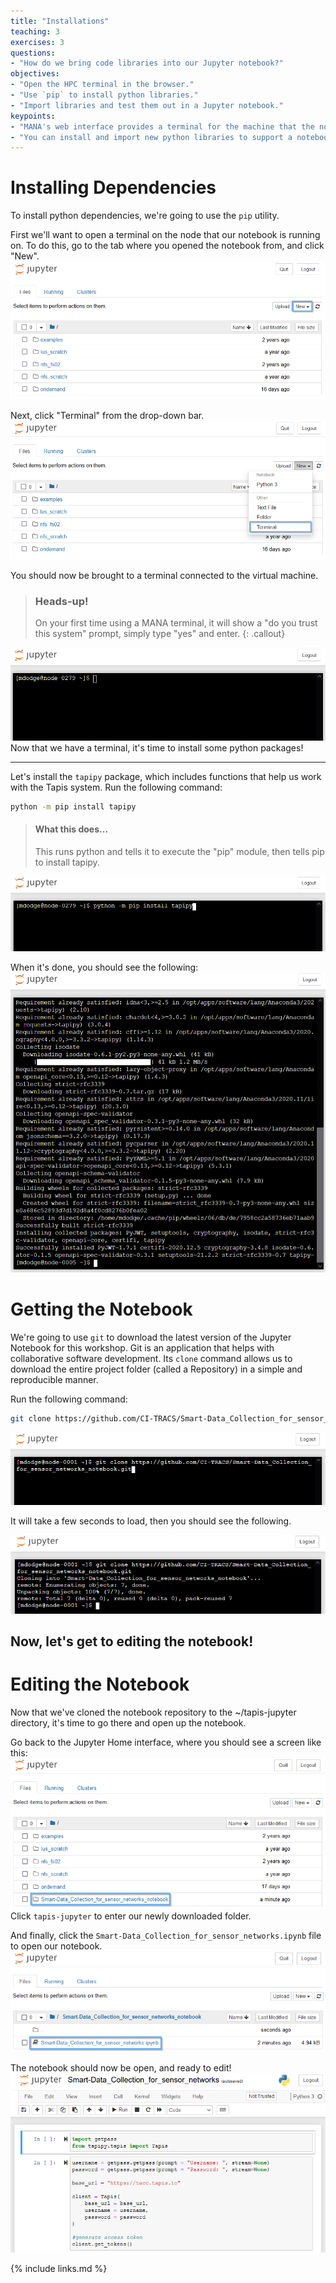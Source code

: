 ```yaml
---
title: "Installations"
teaching: 3
exercises: 3
questions:
- "How do we bring code libraries into our Jupyter notebook?"
objectives:
- "Open the HPC terminal in the browser."
- "Use `pip` to install python libraries."
- "Import libraries and test them out in a Jupyter notebook."
keypoints:
- "MANA's web interface provides a terminal for the machine that the notebook runs on."
- "You can install and import new python libraries to support a notebook."
---
```


# Installing Dependencies

To install python dependencies, we're going to use the `pip` utility.

First we'll want to open a terminal on the node that our notebook is running on.
To do this, go to the tab where you opened the notebook from, and click "New".
![Jupyter Home, "New" button selected](/fig/jupyter_home_new_outlined.png) 

Next, click "Terminal" from the drop-down bar.
![Jupyter Home, "Terminal" button selected](/fig/jupyter_home_new_terminal_outlined.png)

You should now be brought to a terminal connected to the virtual machine.

> ### Heads-up!
> On your first time using a MANA terminal, it will show a "do you trust this system" prompt, simply type "yes" and enter.
{: .callout}

![Jupyter Terminal](/fig/jupyter_terminal_start.png)
Now that we have a terminal, it's time to install some python packages!

---

Let's install the `tapipy` package, which includes functions that help us work with the Tapis system.
Run the following command:
```bash
python -m pip install tapipy
```

> #### What this does...
> This runs python and tells it to execute the "pip" module, then tells pip to install tapipy.

![Install Tapipy](/fig/jupyter_terminal_install_tapipy.png)

When it's done, you should see the following:
![Installed Tapipy](/fig/jupyter_terminal_installed_tapipy.png)

# Getting the Notebook

We're going to use `git` to download the latest version of the Jupyter Notebook for this workshop.
Git is an application that helps with collaborative software development.
Its `clone` command allows us to download the entire project folder (called a Repository) in a simple and reproducible manner.

Run the following command:
```bash
git clone https://github.com/CI-TRACS/Smart-Data_Collection_for_sensor_networks_notebook.git
```

![Clone the Tapis Jupyter Repository](/fig/jupyter_terminal_clone_notebook.png)

It will take a few seconds to load, then you should see the following.

![Cloned the Tapis Jupyter Repository](/fig/jupyter_terminal_cloned_notebook.png)

Now, let's get to editing the notebook! 
---

# Editing the Notebook
Now that we've cloned the notebook repository to the ~/tapis-jupyter directory, it's time to go there and open up the notebook.

Go back to the Jupyter Home interface, where you should see a screen like this:
![Jupyter Home Interface With tapis-jupyter](/fig/jupyter_home_with_notebook.png)
Click `tapis-jupyter` to enter our newly downloaded folder.

And finally, click the `Smart-Data_Collection_for_sensor_networks.ipynb` file to open our notebook.
![Jupyter File Manager in tapis-jupyter](/fig/jupyter_file_manager_in_notebook_repo.png)



The notebook should now be open, and ready to edit!
![Tapis Streams Jupyter Notebook Opened](/fig/notebook_open.png)

{% include links.md %}